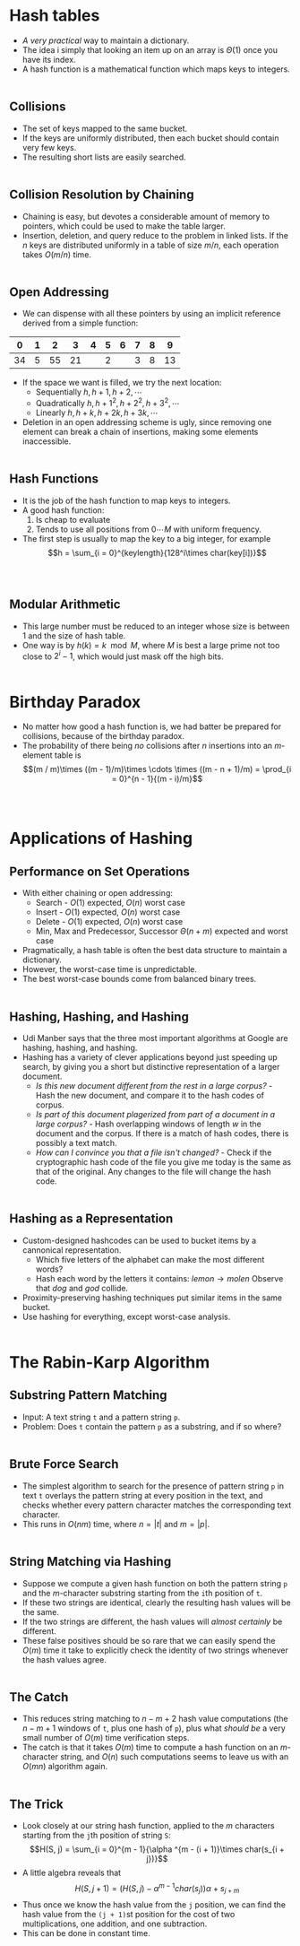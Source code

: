 # Hash tables
- *A very practical* way to maintain a dictionary.
- The idea i simply that looking an item up on an array is $\Theta{(1)}$ once you have its index.
- A hash function is a mathematical function which maps keys to integers.
<br></br>

## Collisions
- The set of keys mapped to the same bucket.
- If the keys are uniformly distributed, then each bucket should contain very few keys.
- The resulting short lists are easily searched.
<br></br>

## Collision Resolution by Chaining
- Chaining is easy, but devotes a considerable amount of memory to pointers, which could be used to make the table larger.
- Insertion, deletion, and query reduce to the problem in linked lists.
If the $n$ keys are distributed uniformly in a table of size $m/n$, each operation takes $O(m/n)$ time.
<br></br>

## Open Addressing
- We can dispense with all these pointers by using an implicit reference derived from a simple function:

|0|1|2|3|4|5|6|7|8|9|
|---|---|---|---|---|---|---|---|---|---|
|34|5|55|21||2||3|8|13|

- If the space we want is filled, we try the next location:
    - Sequentially $h, h + 1, h + 2, \cdots$
    - Quadratically $h, h + 1^2, h + 2^2, h + 3^2, \cdots$
    - Linearly $h, h + k, h + 2k, h + 3k, \cdots$
- Deletion in an open addressing scheme is ugly, since removing one element can break a chain of insertions, making some elements inaccessible.
<br></br>

## Hash Functions
- It is the job of the hash function to map keys to integers.
- A good hash function:
    1. Is cheap to evaluate
    2. Tends to use all positions from $0\cdots M$ with uniform frequency.
- The first step is usually to map the key to a big integer, for example
$$h = \sum_{i = 0}^{keylength}{128^i\times char(key[i])}$$
<br></br>

## Modular Arithmetic
- This large number must be reduced to an integer whose size is between 1 and the size of hash table.
- One way is by $h(k) = k \mod M$, where $M$ is best a large prime not too close to $2^i - 1$, which would just mask off the high bits.
<br></br>

# Birthday Paradox
- No matter how good a hash function is, we had batter be prepared for collisions, because of the birthday paradox.
- The probability of there being *no* collisions after *n* insertions into an *m*-element table is
$$(m / m)\times ((m - 1)/m)\times \cdots \times ((m - n + 1)/m) = \prod_{i = 0}^{n - 1}{(m - i)/m}$$
<br></br>

# Applications of Hashing
## Performance on Set Operations
- With either chaining or open addressing:
    - Search - $O(1)$ expected, $O(n)$ worst case
    - Insert - $O(1)$ expected, $O(n)$ worst case
    - Delete - $O(1)$ expected, $O(n)$ worst case
    - Min, Max and Predecessor, Successor $\Theta (n + m)$ expected and worst case
- Pragmatically, a hash table is often the best data structure to maintain a dictionary.
- However, the worst-case time is unpredictable.
- The best worst-case bounds come from balanced binary trees.
<br></br>

## Hashing, Hashing, and Hashing
- Udi Manber says that the three most important algorithms at Google are hashing, hashing, and hashing.
- Hashing has a variety of clever applications beyond just speeding up search, by giving you a short but distinctive representation of a larger document.
    - *Is this new document different from the rest in a large corpus?* - Hash the new document, and compare it to the hash codes of corpus.
    - *Is part of this document plagerized from part of a document in a large corpus?* - Hash overlapping windows of length $w$ in the document and the corpus. If there is a match of hash codes, there is possibly a text match.
    - *How can I convince you that a file isn't changed?* - Check if the cryptographic hash code of the file you give me today is the same as that of the original. Any changes to the file will change the hash code.
<br></br>

## Hashing as a Representation
- Custom-designed hashcodes can be used to bucket items by a cannonical representation.
    - Which five letters of the alphabet can make the most different words?
    - Hash each word by the letters it contains: $lemon\to molen$ Observe that $dog$ and $god$ collide.
- Proximity-preserving hashing techniques put similar items in the same bucket.
- Use hashing for everything, except worst-case analysis.
<br></br>

# The Rabin-Karp Algorithm
## Substring Pattern Matching
- Input: A text string $\texttt{t}$ and a pattern string $\texttt{p}$.
- Problem: Does $\texttt{t}$ contain the pattern $\texttt{p}$ as a substring, and if so where?
<br></br>

## Brute Force Search
- The simplest algorithm to search for the presence of pattern string $\texttt{p}$ in text $\texttt{t}$ overlays the pattern string at every position in the text, and checks whether every pattern character matches the corresponding text character.
- This runs in $O(nm)$ time, where $n = |t|$ and $m = |p|$.
<br></br>

## String Matching via Hashing
- Suppose we compute a given hash function on both the pattern string $\texttt{p}$ and the $m$-character substring starting from the $\texttt{i}$th position of $\texttt{t}$.
- If these two strings are identical, clearly the resulting hash values will be the same.
- If the two strings are different, the hash values will *almost certainly* be different.
- These false positives should be so rare that we can easily spend the $O(m)$ time it take to explicitly check the identity of two strings whenever the hash values agree.
<br></br>

## The Catch
- This reduces string matching to $n - m + 2$ hash value computations (the $n - m + 1$ windows of $\texttt{t}$, plus one hash of $\texttt{p}$), plus what *should be* a very small number of $O(m)$ time verification steps.
- The catch is that it takes $O(m)$ time to compute a hash function on an $m$-character string, and $O(n)$ such computations seems to leave us with an $O(mn)$ algorithm again.
<br></br>

## The Trick
- Look closely at our string hash function, applied to the $m$ characters starting from the $\texttt{j}$th position of string $\texttt{S}$:
$$H(S, j) = \sum_{i = 0}^{m - 1}{\alpha ^{m - (i + 1)}\times char(s_{i + j})}$$
- A little algebra reveals that
$$H(S, j + 1) = (H(S, j) - \alpha^{m - 1} char(s_j))\alpha + s_{j + m}$$
- Thus once we know the hash value from the $\texttt{j}$ position, we can find the hash value from the $\texttt{(j + 1)}$st position for the cost of two multiplications, one addition, and one subtraction.
- This can be done in constant time.